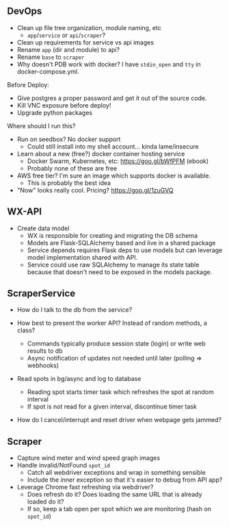 
## DevOps ##

- Clean up file tree organization, module naming, etc
  - `app`/`service` or `api`/`scraper`?
- Clean up requirements for service vs api images
- Rename `app` (dir and module) to api?
- Rename `base` to `scraper`
- Why doesn't PDB work with docker? I have `stdin_open` and `tty` in
  docker-compose.yml.

Before Deploy:
  - Give postgres a proper password and get it out of the source code.
  - Kill VNC exposure before deploy!
  - Upgrade python packages

Where should I run this?
  - Run on seedbox? No docker support
    - Could still install into my shell account... kinda lame/insecure
  - Learn about a new (free?) docker container hosting service
    - Docker Swarm, Kubernetes, etc: https://goo.gl/bWfPFM (ebook)
    - Probably none of these are free
  - AWS free tier? I'm sure an image which supports docker is available.
    - This is probably the best idea
  - "Now" looks really cool. Pricing? https://goo.gl/1zuGVQ

## WX-API ##

- Create data model
  - WX is responsible for creating and migrating the DB schema
  - Models are Flask-SQLAlchemy based and live in a shared package
  - Service depends requires Flask deps to use models but can leverage model
    implementation shared with API.
  - Service could use raw SQLAlchemy to manage its state table because that
    doesn't need to be exposed in the models package.

## ScraperService ##

- How do I talk to the db from the service?

- How best to present the worker API? Instead of random methods, a class?
  - Commands typically produce session state (login) or write web results to db
  - Async notification of updates not needed until later (polling => webhooks)

- Read spots in bg/async and log to database
  - Reading spot starts timer task which refreshes the spot at random interval
  - If spot is not read for a given interval, discontinue timer task

- How do I cancel/interrupt and reset driver when webpage gets jammed?

## Scraper ##

- Capture wind meter and wind speed graph images
- Handle invalid/NotFound `spot_id`
  - Catch all webdriver exceptions and wrap in something sensible
  - Include the inner exception so that it's easier to debug from API app?
- Leverage Chrome fast refreshing via webdriver?
  - Does refresh do it? Does loading the same URL that is already loaded do it?
  - If so, keep a tab open per spot which we are monitoring (hash on `spot_id`)
